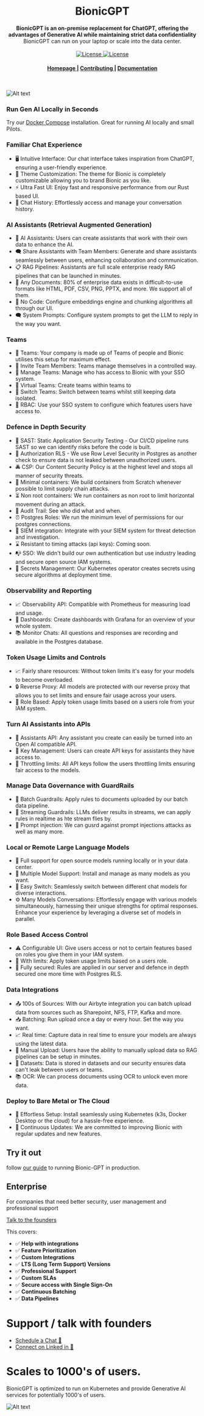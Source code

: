 <h1 align="center">BionicGPT</h1>
<div align="center">
 <strong>
   BionicGPT is an on-premise replacement for ChatGPT, offering the advantages of Generative AI while maintaining strict data confidentiality
 </strong>
 BionicGPT can run on your laptop or scale into the data center. 
</div>

<br />

<div align="center">
  <!-- License -->
  <a href="https://github.com/purton-tech/bionic-gpt#License">
    <img src="https://img.shields.io/badge/License-MIT-green.svg" alt="License">
  </a>
  <a href="https://github.com/purton-tech/bionic-gpt#License">
    <img src="https://img.shields.io/badge/License-Apache-green.svg" alt="License">
  </a>
</div>

<div align="center">
  <h4>
    <a href="https://bionic-gpt.com">
      Homepage
    </a>
    |
    <a href="https://github.com/bionic-gpt/bionic-gpt/blob/main/CONTRIBUTING.md">
      Contributing
    </a>
    |
    <a href="https://bionic-gpt.com/docs/">
      Documentation
    </a>
  </h4>
</div>

<br />

![Alt text](crates/static-website/assets/landing-page/bionic-console.png "BionicGPT Screenshot")

<!-- Features -->

### Run Gen AI Locally in Seconds

Try our [Docker Compose](https://bionic-gpt.com/docs/running-locally/docker-compose/) installation. Great for running AI locally and small Pilots.

### Familiar Chat Experience

- 🖥️ Intuitive Interface: Our chat interface takes inspiration from ChatGPT, ensuring a user-friendly experience.
- 🌈 Theme Customization: The theme for Bionic is completely customizable allowing you to brand Bionic as you like.
- ⚡ Ultra Fast UI: Enjoy fast and responsive performance from our Rust based UI.
- 📜 Chat History: Effortlessly access and manage your conversation history.

### AI Assistants (Retrieval Augmented Generation)

- 🤖 AI Assistants: Users can create assistants that work with their own data to enhance the AI.
- 🗨️ Share Assistants with Team Members: Generate and share assistants seamlessly between users, enhancing collaboration and communication.
- 📋 RAG Pipelines: Assistants are full scale enterprise ready RAG pipelines that can be launched in minutes.
- 📑 Any Documents: 80% of enterprise data exists in difficult-to-use formats like HTML, PDF, CSV, PNG, PPTX, and more. We support all of them.
- 💾 No Code: Configure embeddings engine and chunking algorithms all through our UI.
- 🗨️ System Prompts: Configure system prompts to get the LLM to reply in the way you want.

### Teams

- 👫 Teams: Your company is made up of Teams of people and Bionic utilises this setup for maximum effect.
- 👫 Invite Team Members: Teams manage themselves in a controlled way.
- 🙋 Manage Teams: Manage who has access to Bionic with your SSO system.
- 👬 Virtual Teams: Create teams within teams to 
- 🚠 Switch Teams: Switch between teams whilst still keeping data isolated.
- 🚓 RBAC: Use your SSO system to configure which features users have access to.

### Defence in Depth Security

- 👮 SAST: Static Application Security Testing - Our CI/CD pipeline runs SAST so we can identify risks before the code is built.
- 📢 Authorization RLS - We use Row Level Security in Postgres as another check to ensure data is not leaked between unauthorized users.
- 🚔 CSP: Our Content Security Policy is at the highest level and stops all manner of security threats.
- 🐳 Minimal containers: We build containers from Scratch whenever possible to limit supply chain attacks.
- ⏳ Non root containers: We run containers as non root to limit horizontal movement during an attack.
- 👮 Audit Trail: See who did what and when.
- ⏰ Postgres Roles: We run the minimum level of permissions for our postgres connections.
- 📣 SIEM integration: Integrate with your SIEM system for threat detection and investigation.
- ⌛ Resistant to timing attacks (api keys): Coming soon.
- 📭 SSO: We didn't build our own authentication but use industry leading and secure open source IAM systems.
- 👮 Secrets Management: Our Kubernetes operator creates secrets using secure algorithms at deployment time.

### Observability and Reporting

- 📈 Observability API: Compatible with Prometheus for measuring load and usage.
- 🤖 Dashboards: Create dashboards with Grafana for an overview of your whole system.
- 📚 Monitor Chats: All questions and responses are recording and available in the Postgres database.

### Token Usage Limits and Controls

- 📈 Fairly share resources: Without token limits it's easy for your models to become overloaded.
- 🔒 Reverse Proxy: All models are protected with our reverse proxy that allows you to set limits and ensure fair usage across your users.
- 👮 Role Based: Apply token usage limits based on a users role from your IAM system.

### Turn AI Assistants into APIs

- 🔐 Assistants API: Any assistant you create can easily be turned into an Open AI compatible API.
- 🔑 Key Management: Users can create API keys for assistants they have access to.
- 🔏 Throttling limits: All API keys follow the users throttling limits ensuring fair access to the models.


### Manage Data Governance with GuardRails

- 📁 Batch Guardrails: Apply rules to documents uploaded by our batch data pipeline.
- 🏅 Streaming Guardrails: LLMs deliver results in streams, we can apply rules in realtime as hte stream flies by.
- 👾 Prompt injection: We can gusrd against prompt injections attacks as well as many more.


### Local or Remote Large Language Models

- 🤖 Full support for open source models running locally or in your data center.
- 🌟 Multiple Model Support: Install and manage as many models as you want.
- 👾 Easy Switch: Seamlessly switch between different chat models for diverse interactions.
- ⚙️ Many Models Conversations: Effortlessly engage with various models simultaneously, harnessing their unique strengths for optimal responses. Enhance your experience by leveraging a diverse set of models in parallel.

### Role Based Access Control

- ⚠️ Configurable UI: Give users access or not to certain features based on roles you give them in your IAM system.
- 🚦 With limits: Apply token usage limits based on a users role.
- 🎫 Fully secured: Rules are applied in our server and defence in depth secured one more time with Postgres RLS.

### Data Integrations

- 📤 100s of Sources: With our Airbyte integration you can batch upload data from sources such as Sharepoint, NFS, FTP, Kafka and more.
- 📥 Batching: Run upload once a day or every hour. Set the way you want.
- 📈 Real time: Capture data in real time to ensure your models are always using the latest data.
- 🚆 Manual Upload: Users have the ability to manually upload data so RAG pipelines can be setup in minutes.
- 🍟 Datasets: Data is stored in datasets and our security ensures data can't leak between users or teams.
- 📚 OCR: We can process documents using OCR to unlock even more data.

### Deploy to Bare Metal or The Cloud

- 🚀 Effortless Setup: Install seamlessly using Kubernetes (k3s, Docker Desktop or the cloud) for a hassle-free experience.
- 🌟 Continuous Updates: We are committed to improving Bionic with regular updates and new features.

<!-- Try it out -->
## Try it out

follow [our guide](https://bionic-gpt.com/docs/) to running Bionic-GPT in production.

## Enterprise

For companies that need better security, user management and professional support

[Talk to the founders](https://calendly.com/bionicgpt)

This covers: 
- ✅ **Help with integrations**
- ✅ **Feature Prioritization**
- ✅ **Custom Integrations**
- ✅ **LTS (Long Term Support) Versions**
- ✅ **Professional Support**
- ✅ **Custom SLAs**
- ✅ **Secure access with Single Sign-On**
- ✅ **Continuous Batching**
- ✅ **Data Pipelines**

# Support / talk with founders

- [Schedule a Chat 👋](https://calendly.com/bionicgpt)
- [Connect on Linked in 💭](https://www.linkedin.com/in/kulbinderdio/)

# Scales to 1000's of users.

BionicGPT is optimized to run on Kubernetes and provide Generative AI services for potentially 1000's of users.

![Alt text](crates/static-website/assets/landing-page/bionic-startup-k9s.png "Bionic in Kubernetes")
